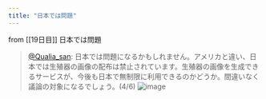 ```yaml
---
title: "日本では問題"
---
```


from [[19日目]]
日本では問題
> [@Qualia_san](https://twitter.com/Qualia_san/status/1592179084553228288?s=20&t=kJii9tGR4rIPzaJmFTNOfQ): 日本では問題になるかもしれません。アメリカと違い、日本では生殖器の画像の配布は禁止されています。生殖器の画像を生成できるサービスが、今後も日本で無制限に利用できるのかどうか。間違いなく議論の対象になるでしょう。(4/6)
> ![image](https://pbs.twimg.com/media/FhiOVRbVQAEqmO0.png)
